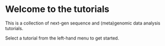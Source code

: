 # Welcome to the tutorials

This is a collection of next-gen sequence and (meta)genomic data analysis tutorials.

Select a tutorial from the left-hand menu to get started.
